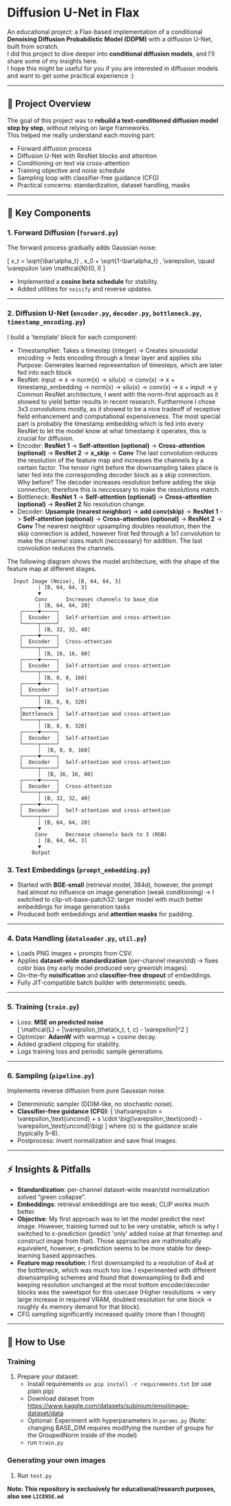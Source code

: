 # Diffusion U-Net in Flax

An educational project: a Flax-based implementation of a conditional **Denoising Diffusion Probabilistic Model (DDPM)** with a diffusion U-Net, built from scratch.  
I did this project to dive deeper into **conditional diffusion models**, and I’ll share some of my insights here.  
I hope this might be useful for you if you are interested in diffusion models and want to get some practical experience :)

---

## 📌 Project Overview

The goal of this project was to **rebuild a text-conditioned diffusion model step by step**, without relying on large frameworks.  
This helped me really understand each moving part:

- Forward diffusion process
- Diffusion U-Net with ResNet blocks and attention
- Conditioning on text via cross-attention
- Training objective and noise schedule
- Sampling loop with classifier-free guidance (CFG)
- Practical concerns: standardization, dataset handling, masks

---

## 🔬 Key Components

### 1. Forward Diffusion (`forward.py`)
The forward process gradually adds Gaussian noise:

\[
x_t = \sqrt{\bar\alpha_t} \, x_0 + \sqrt{1-\bar\alpha_t} \, \varepsilon, \quad \varepsilon \sim \mathcal{N}(0, I)
\]

- Implemented a **cosine beta schedule** for stability.  
- Added utilities for `noisify` and reverse updates.

---

### 2. Diffusion U-Net (`encoder.py`, `decoder.py`, `bottleneck.py`, `timestamp_encoding.py`)

I build a 'template' block for each component:
- TimestampNet: Takes a timestep (integer) -> Creates sinusoidal encoding -> feds encoding through a linear layer and applies silu
  Purpose: Generates learned representation of timesteps, which are later fed into each block
- ResNet: input -> x -> norm(x) -> silu(x) -> conv(x) -> x + timestamp_embedding -> norm(x) -> silu(x) -> conv(x) -> x + input -> y
  Common ResNet architecture, I went with the norm-first approach as it showed to yield better results in recent research. Furthermore I chose 3x3 convolutions     mostly, as it showed to be a nice tradeoff of receptive field enhancement and computational expensiveness. The most special part is probably the timestamp        embedding which is fed into every ResNet to let the model know at what timestamp it operates, this is crucial for diffusion.
- Encoder: **ResNet 1** -> **Self-attention (optional)** -> **Cross-attention (optional)** -> **ResNet 2** -> **x_skip** -> **Conv**
  The last convolution reduces the resolution of the feature map and increases the channels by a certain factor. The tensor right before the downsampling takes     place is later fed into the corresponding decoder block as a skip connection. Why before? The decoder increases resolution before adding the skip connection,     therefore this is neccessary to make the resolutions match.
- Bottleneck: **ResNet 1** -> **Self-attention (optional)** -> **Cross-attention (optional)** -> **ResNet 2**
  No resolution change.
- Decoder: **Upsample (nearest neighbor)** -> **add conv(skip)** -> **ResNet 1** -> **Self-attention (optional)** -> **Cross-attention (optional)** -> **ResNet 2** -> **Conv**
  The nearest neighbor upsampling doubles resolution, then the skip connection is added, however first fed through a 1x1 convolution to make the channel sizes      match (neccessary) for addition. The last convolution reduces the channels.

The following diagram shows the model architecture, with the shape of the feature map at different stages.

      Input Image (Noise), [B, 64, 64, 3]
              | [B, 64, 64, 3]
              ▼
             Conv      Increases channels to base_dim
              | [B, 64, 64, 20]
        ┌─────▼─────┐      
        │  Encoder  │  Self-attention and cross-attention
        └─────┬─────┘
              │ [B, 32, 32, 40]
        ┌─────▼─────┐
        │  Encoder  │  Cross-attention
        └─────┬─────┘
              │ [B, 16, 16, 80]
        ┌─────▼─────┐
        │  Encoder  │  Self-attention and cross-attention
        └─────┬─────┘
              │ [B, 8, 8, 160]
        ┌─────▼─────┐
        │  Encoder  │  Self-attention
        └─────┬─────┘
              │ [B, 8, 8, 320]
        ┌─────▼─────┐
        │Bottleneck │  Self-attention and cross-attention
        └─────┬─────┘
              │ [B, 8, 8, 320]
        ┌─────▼─────┐
        │  Decoder  │  Self-attention
        └─────┬─────┘
              │  [B, 8, 8, 160]
        ┌─────▼─────┐
        │  Decoder  │  Self-attention and cross-attention
        └─────┬─────┘
              │  [B, 16, 16, 80]
        ┌─────▼─────┐
        │  Decoder  │  Cross-attention
        └─────┬─────┘
              │ [B, 32, 32, 40]
        ┌─────▼─────┐
        │  Decoder  │  Self-attention and cross-attention
        └─────┬─────┘
              | [B, 64, 64, 20]
              ▼
             Conv      Decrease channels back to 3 (RGB)
              | [B, 64, 64, 3]
              ▼
            Output


### 3. Text Embeddings (`prompt_embedding.py`)

- Started with **BGE-small** (retrieval model, 384d), however, the prompt had almost no influence on image generation (weak conditioning) -> I switched to clip-vit-base-patch32: larger model with much better embeddings for image generation tasks
- Produced both embeddings and **attention masks** for padding.

---

### 4. Data Handling (`dataloader.py`, `util.py`)

- Loads PNG images + prompts from CSV.  
- Applies **dataset-wide standardization** (per-channel mean/std) → fixes color bias (my early model produced very greenish images).  
- On-the-fly **noisification** and **classifier-free dropout** of embeddings.  
- Fully JIT-compatible batch builder with deterministic seeds.

---

### 5. Training (`train.py`)

- Loss: **MSE on predicted noise**  
  \[
  \mathcal{L} = \|\varepsilon_\theta(x_t, t, c) - \varepsilon\|^2
  \]
- Optimizer: **AdamW** with warmup + cosine decay.  
- Added gradient clipping for stability.  
- Logs training loss and periodic sample generations.

---

### 6. Sampling (`pipeline.py`)

Implements reverse diffusion from pure Gaussian noise.

- Deterministic sampler (DDIM-like, no stochastic noise).  
- **Classifier-free guidance (CFG)**:
  \[
  \hat\varepsilon = \varepsilon_\text{uncond} + s \cdot \big(\varepsilon_\text{cond} - \varepsilon_\text{uncond}\big)
  \]
  where \(s\) is the guidance scale (typically 5–8).  
- Postprocess: invert normalization and save final images.

---

## ⚡ Insights & Pitfalls

- **Standardization**: per-channel dataset-wide mean/std normalization solved “green collapse”.  
- **Embeddings**: retrieval embeddings are too weak; CLIP works much better.  
- **Objective**: My first approach was to let the model predict the next image. However, training turned out to be very unstable, which is why I switched to ε-prediction (predict 'only' added noise at that timestep and construct image from that). Those approaches are mathmatically equivalent, however, ε-prediction seems to be more stable for deep-learning based approaches.
- **Feature map resolution**: I first downsampled to a resolution of 4x4 at the bottleneck, which was much too low. I experimented with different downsampling schemes and found that downsampling to 8x8 and keeping resolution unchanged at the most bottom encoder/decoder blocks was the sweetspot for this usecase (Higher resolutions -> very large increase in required VRAM, doubled resolution for one block -> roughly 4x memory demand for that block).
- CFG sampling significantly increased quality (more than I thought)

---

## 🧭 How to Use

### Training 

1. Prepare your dataset:
   - Install requirements ```uv pip install -r requirements.txt``` (or use plain pip)
   - Download dataset from https://www.kaggle.com/datasets/subinium/emojiimage-dataset/data
   - Optional: Experiment with hyperparameters in `params.py` (Note: changing BASE_DIM requires modifying the number of groups for the GroupedNorm inside of the model)
   - run `train.py`

### Generating your own images
1. Run `test.py`

**Note: This repository is exclusively for educational/research purposes, also see `LICENSE.md`**

